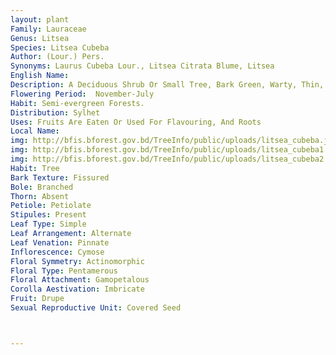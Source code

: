 ```yaml
---
layout: plant
Family: Lauraceae
Genus: Litsea
Species: Litsea Cubeba
Author: (Lour.) Pers.
Synonyms: Laurus Cubeba Lour., Litsea Citrata Blume, Litsea 
English Name: 
Description: A Deciduous Shrub Or Small Tree, Bark Green, Warty, Thin, Branches Slender, Terminal Bud Naked. Leaves Aromatic, Alternate, 7.5-15.0 Ã— 2.5-4.0 Cm, Lanceolate Or Narrowly Ovate-lanceolate, Caudate-acuminate, Membranous, Bright Green Above, Glaucous Beneath, Lateral Nerves 8-13, Slender, Acute, Midrib Often Purplish Below, Base Somewhat Oblique-acute, Petioles Slender, 1.2-2.2 Cm Long. Inflorescence In Capitate Umbels, C 1.2 Cm In Diameter, Solitary Or In Corymbs, Bracts 4, Ovate, Membranous, Glabrous Or Sparsely Silky, Ciliate At The Edges, Peduncles Short, Slender, C 1.2 Cm Long, 4 To 10-flowered. Flowers With Usually Villous White Pedicels, Males C 0.2 Cm In Diameter. Sepals 6, Oblong, Unequal. Stamens 9-10, Filaments Usually Hairy, Anthers Quadrate. Female Flowers Smaller, Stigmas Disciform. Fruits 0.6-0.7 Cm In Diameter, Globose, Perianth Base Not Enlarged.
Flowering Period:  November-July
Habit: Semi-evergreen Forests.
Distribution: Sylhet
Uses: Fruits Are Eaten Or Used For Flavouring, And Roots
Local Name: 
img: http://bfis.bforest.gov.bd/TreeInfo/public/uploads/litsea_cubeba.jpg
img: http://bfis.bforest.gov.bd/TreeInfo/public/uploads/litsea_cubeba1.jpg
img: http://bfis.bforest.gov.bd/TreeInfo/public/uploads/litsea_cubeba2.jpg
Habit: Tree
Bark Texture: Fissured
Bole: Branched
Thorn: Absent
Petiole: Petiolate
Stipules: Present
Leaf Type: Simple
Leaf Arrangement: Alternate
Leaf Venation: Pinnate
Inflorescence: Cymose
Floral Symmetry: Actinomorphic
Floral Type: Pentamerous
Floral Attachment: Gamopetalous
Corolla Aestivation: Imbricate
Fruit: Drupe
Sexual Reproductive Unit: Covered Seed



---
```


